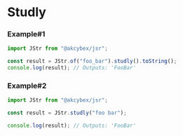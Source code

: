 # Studly

### Example#1

```javascript
import JStr from "@akcybex/jsr";

const result = JStr.of("foo_bar").studly().toString();
console.log(result); // Outputs: 'FooBar'
```

### Example#2

```javascript
import JStr from "@akcybex/jsr";

const result = JStr.studly("foo bar");

console.log(result); // Outputs: 'FooBar'
```
